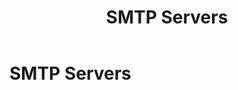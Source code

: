 ﻿---
uid: smtp-servers
topic: smtp-servers
locale: en
title: SMTP Servers
dnneditions: DNN Platform, Evoq Content,Evoq Engage
dnnversion: 09.02.00
parent-topic: administrators
related-topics:
---

# SMTP Servers
